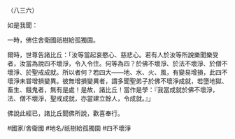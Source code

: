 （八三六）

如是我聞：

一時，佛住舍衛國祇樹給孤獨園。

爾時，世尊告諸比丘：「汝等當起哀愍心、慈悲心。若有人於汝等所說樂聞樂受者，汝當為說四不壞淨，令入令住。何等為四？於佛不壞淨、於法不壞淨、於僧不壞淨、於聖戒成就。所以者何？若四大——地、水、火、風，有變易增損，此四不壞淨未甞增損變異。彼無增損變異者，謂多聞聖弟子於佛不壞淨成就，若墮地獄、畜生、餓鬼者，無有是處！是故，諸比丘！當作是學：『我當成就於佛不壞淨，法、僧不壞淨，聖戒成就，亦當建立餘人，令成就。』」

佛說此經已，諸比丘聞佛所說，歡喜奉行。

#國家/舍衛國
#地名/祇樹給孤獨園
#四不壞淨
